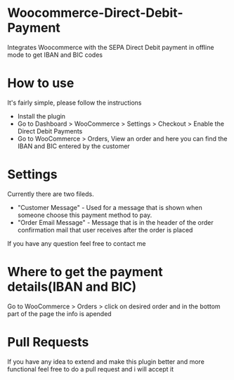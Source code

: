 # Woocommerce-Direct-Debit-Payment
Integrates Woocommerce with the SEPA Direct Debit payment in offline mode to get IBAN and BIC codes

# How to use
It's fairly simple, please follow the instructions
* Install the plugin
* Go to Dashboard > WooCommerce > Settings > Checkout > Enable the Direct Debit Payments
* Go to WooCommerce > Orders, View an order and here you can find the IBAN and BIC entered by the customer

# Settings
Currently there are two fileds. 
* "Customer Message" - Used for a message that is shown when someone choose this payment method to pay. 
* "Order Email Message" - Message that is in the header of the order confirmation mail that user receives after the order is placed

If you have any question feel free to contact me

# Where to get the payment details(IBAN and BIC)
Go to WooCommerce > Orders > click on desired order and in the bottom part of the page the info is apended

# Pull Requests
If you have any idea to extend and make this plugin better and more functional feel free to do a pull request and i will accept it
